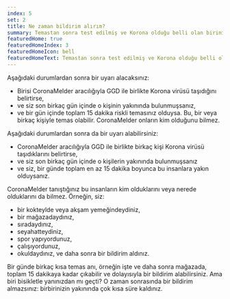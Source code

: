 ```yaml
---
index: 5
set: 2
title: Ne zaman bildirim alırım?
summary: Temastan sonra test edilmiş ve Korona olduğu belli olan birinin yakınında bulunduktan sonra.
featuredHome: true
featuredHomeIndex: 3
featuredHomeIcon: bell
featuredHomeText: Temastan sonra test edilmiş ve Korona olduğu belli olan birinin yakınında bulunduktan sonra.
---
```

Aşağıdaki durumlardan sonra bir uyarı alacaksınız:

- Birisi CoronaMelder aracılığıyla GGD ile birlikte Korona virüsü taşıdığını belirtirse, 
- ve siz son birkaç gün içinde o kişinin yakınında bulunmuşsanız, 
- ve bir gün içinde toplam 15 dakika riskli temasınız olduysa. Bu, bir veya birkaç kişiyle temas olabilir. CoronaMelder onların kim olduğunu bilmez.

Aşağıdaki durumlardan sonra da bir uyarı alabilirsiniz:

- CoronaMelder aracılığıyla GGD ile birlikte birkaç kişi Korona virüsü taşıdıklarını belirtirse, 
- ve siz son birkaç gün içinde o kişilerin yakınında bulunmuşsanız
- ve siz, bir günde toplam en az 15 dakika boyunca bu insanlara yakın olduysanız.

CoronaMelder tanıştığınız bu insanların kim olduklarını veya nerede olduklarını da bilmez. Örneğin, siz: 

- bir kokteylde veya akşam yemeğindeydiniz, 
- bir mağazadaydınız,
- sıradaydınız,
- seyahatteydiniz,
- spor yapıyordunuz,
- çalışıyordunuz,
- okuldaydınız, ve daha sonra bir bildirim aldınız.

Bir günde birkaç kısa temas anı, örneğin işte ve daha sonra mağazada, toplam 15 dakikaya kadar çıkabilir ve dolayısıyla bir bildirim alabilirsiniz. Ama biri bisikletle yanınızdan mı geçti? O zaman sonrasında bir bildirim almazsınız: birbirinizin yakınında çok kısa süre kaldınız.
